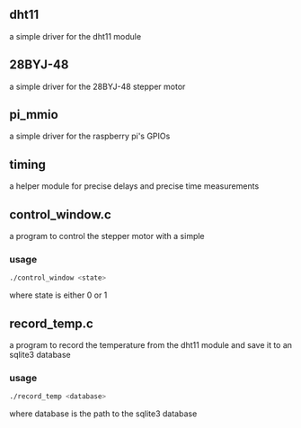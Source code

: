 ## dht11

a simple driver for the dht11 module

## 28BYJ-48

a simple driver for the 28BYJ-48 stepper motor

## pi_mmio

a simple driver for the raspberry pi's GPIOs

## timing

a helper module for precise delays and precise time measurements

## control_window.c

a program to control the stepper motor with a simple

### usage

```bash
./control_window <state>
```

where state is either 0 or 1

## record_temp.c

a program to record the temperature from the dht11 module and save it to an sqlite3 database

### usage

```bash
./record_temp <database>
```

where database is the path to the sqlite3 database
